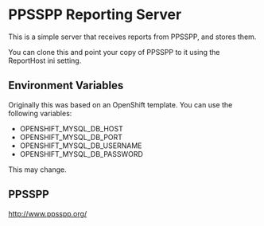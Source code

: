 # PPSSPP Reporting Server

This is a simple server that receives reports from PPSSPP, and stores them.

You can clone this and point your copy of PPSSPP to it using the ReportHost ini setting.


## Environment Variables

Originally this was based on an OpenShift template.  You can use the following variables:
 * OPENSHIFT_MYSQL_DB_HOST
 * OPENSHIFT_MYSQL_DB_PORT
 * OPENSHIFT_MYSQL_DB_USERNAME
 * OPENSHIFT_MYSQL_DB_PASSWORD

This may change.


## PPSSPP

http://www.ppsspp.org/